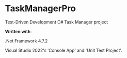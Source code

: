 # TaskManagerPro

Test-Driven Development C# Task Manager project

**Written with**:

.Net Framework 4.7.2

Visual Studio 2022's 'Console App' and 'Unit Test Project'.
